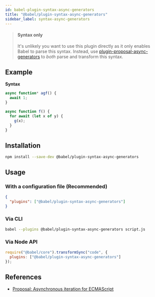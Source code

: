 ```yaml
---
id: babel-plugin-syntax-async-generators
title: "@babel/plugin-syntax-async-generators"
sidebar_label: syntax-async-generators
---
```


> #### Syntax only
>
> It's unlikely you want to use this plugin directly as it only enables Babel to parse this syntax. Instead, use [plugin-proposal-async-generators](plugin-proposal-async-generator-functions.md) to _both_ parse and transform this syntax.

## Example

**Syntax**

```javascript
async function* agf() {
  await 1;
}
```

```js
async function f() {
  for await (let x of y) {
    g(x);
  }
}
```

## Installation

```sh
npm install --save-dev @babel/plugin-syntax-async-generators
```

## Usage

### With a configuration file (Recommended)

```json
{
  "plugins": ["@babel/plugin-syntax-async-generators"]
}
```

### Via CLI

```sh
babel --plugins @babel/plugin-syntax-async-generators script.js
```

### Via Node API

```javascript
require("@babel/core").transformSync("code", {
  plugins: ["@babel/plugin-syntax-async-generators"]
});
```

## References

* [Proposal: Asynchronous iteration for ECMAScript](https://github.com/tc39/proposal-async-iteration)

